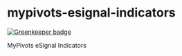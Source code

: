 # mypivots-esignal-indicators

[![Greenkeeper badge](https://badges.greenkeeper.io/guyellis/mypivots-esignal-indicators.svg)](https://greenkeeper.io/)

MyPivots eSignal Indicators
